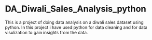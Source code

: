 # DA_Diwali_Sales_Analysis_python
This is a project of doing data analysis on a diwali sales dataset using python. In this project i have used python for data cleaning and for data visulization to gain insights from the data.

